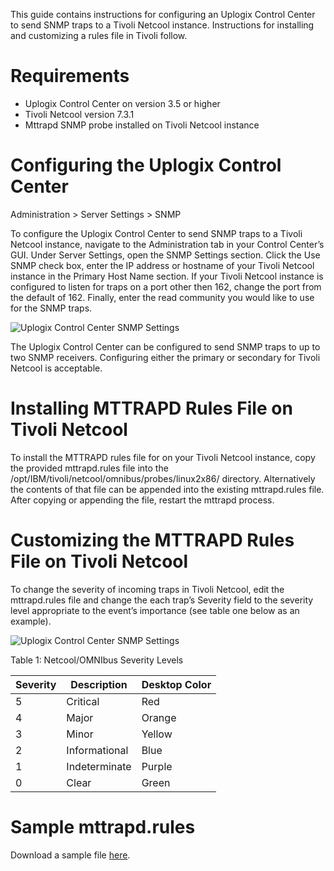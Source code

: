 <!-- 5.4 -->

This guide contains instructions for configuring an Uplogix Control Center to send SNMP traps to a Tivoli Netcool instance. Instructions for installing and customizing a rules file in Tivoli follow.

# Requirements
* Uplogix Control Center on version 3.5 or higher
* Tivoli Netcool version 7.3.1
* Mttrapd SNMP probe installed on Tivoli Netcool instance

# Configuring the Uplogix Control Center

<div class='ucc' />Administration > Server Settings > SNMP</div>

To configure the Uplogix Control Center to send SNMP traps to a Tivoli Netcool instance, navigate to the Administration tab in your Control Center’s GUI. Under Server Settings, open the SNMP Settings section. Click the Use SNMP check box, enter the IP address or hostname of your Tivoli Netcool instance in the Primary Host Name section. If your Tivoli Netcool instance is configured to listen for traps on a port other then 162, change the port from the default of 162. Finally, enter the read community you would like to use for the SNMP traps.

![Uplogix Control Center SNMP Settings](http://uplogix.com/support/docs/img/5.4/uplogix_control_center_snmp_settings.jpg)

The Uplogix Control Center can be configured to send SNMP traps to up to two SNMP receivers. Configuring either the primary or secondary for Tivoli Netcool is acceptable.

# Installing MTTRAPD Rules File on Tivoli Netcool

To install the MTTRAPD rules file for on your Tivoli Netcool instance, copy the provided mttrapd.rules file into the /opt/IBM/tivoli/netcool/omnibus/probes/linux2x86/ directory. Alternatively the contents of that file can be appended into the existing mttrapd.rules file. After copying or appending the file, restart the mttrapd process.

# Customizing the MTTRAPD Rules File on Tivoli Netcool

To change the severity of incoming traps in Tivoli Netcool, edit the mttrapd.rules file and change the each trap’s Severity field to the severity level appropriate to the event’s importance (see table one below as an example).

![Uplogix Control Center SNMP Settings](http://uplogix.com/support/docs/img/5.4/uplogix_control_center_snmp_settings_mib.jpg)

Table 1: Netcool/OMNIbus Severity Levels

| Severity | Description | Desktop Color
|---|---|---|
|5 | Critical | Red
|4 |Major	|Orange
|3 |	Minor|	Yellow
|2	|Informational	|Blue
|1	|Indeterminate	|Purple
|0	|Clear	|Green

# Sample mttrapd.rules

Download a sample file [here](http://uplogix.com/docs/pdf/misc/mttrapd.rules).
